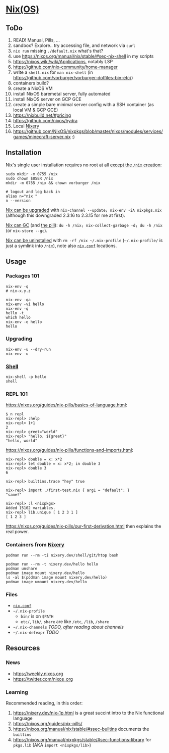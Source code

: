# [Nix(OS)](https://nixos.org)

## ToDo

1. READ! Manual, Pills, ...
1. sandbox? Explore.. try accessing file, and network via `curl`
1. `nix run` missing `./default.nix` what's that?
1. use https://nixos.org/manual/nix/stable/#sec-nix-shell in my scripts
1. https://nixos.wiki/wiki/Applications, notably LSP
1. https://github.com/nix-community/home-manager
1. write a `shell.nix` for `man nix-shell` (in https://github.com/vorburger/vorburger-dotfiles-bin-etc/)
1. containers build?
1. create a NixOS VM
1. install NixOS baremetal server, fully automated
1. install NixOS server on GCP GCE
1. create a simple bare minimal server config with a SSH container (as local VM & GCP GCE)
1. https://nixbuild.net/#pricing
1. https://github.com/nixos/hydra
1. Local [Nixery](https://nixery.dev)
1. https://github.com/NixOS/nixpkgs/blob/master/nixos/modules/services/games/minecraft-server.nix :)

## Installation

Nix's single user installation requires no root at all [except the `/nix` creation](https://nixos.org/guides/nix-pills/install-on-your-running-system.html#idm140737320758576):

    sudo mkdir -m 0755 /nix
    sudo chown $USER /nix
    mkdir -m 0755 /nix && chown vorburger /nix

    # logout and log back in
    alias n="nix "
    n --version

[Nix can be upgraded](https://nixos.org/manual/nix/stable/#ch-upgrading-nix)
with `nix-channel --update; nix-env -iA nixpkgs.nix` (although this downgraded 2.3.16 to 2.3.15 for me at first).

[Nix can GC](https://nixos.org/manual/nix/stable/#sec-garbage-collection)
(and [the pill](https://nixos.org/guides/nix-pills/garbage-collector.html)):
`du -h /nix; nix-collect-garbage -d; du -h /nix` (or `nix-store --gc`).

[Nix can be uninstalled](https://nixos.org/download.html#nix-uninstall)
with `rm -rf /nix ~/.nix-profile` (`~/.nix-profile/` is just a symlink into `/nix`),
note also [`nix.conf`](https://nixos.org/manual/nix/stable/#sec-conf-file) locations.


## Usage

### Packages 101

    nix-env -q
    # nix-x.y.z

    nix-env -qa
    nix-env -vi hello
    nix-env -q
    hello -t
    which hello
    nix-env -e hello
    hello

### Upgrading

    nix-env -u --dry-run
    nix-env -u

### [Shell](https://nixos.org/manual/nix/stable/#sec-nix-shell)

    nix-shell -p hello
    shell

### REPL 101

https://nixos.org/guides/nix-pills/basics-of-language.html:

    $ n repl
    nix-repl> :help
    nix-repl> 1+1
    2
    nix-repl> greet="world"
    nix-repl> "hello, ${greet}"
    "hello, world"

https://nixos.org/guides/nix-pills/functions-and-imports.html:

    nix-repl> double = x: x*2
    nix-repl> let double = x: x*2; in double 3
    nix-repl> double 3
    6

    nix-repl> builtins.trace "hey" true

    nix-repl> import ./first-test.nix { arg1 = "default"; }
    "same!"

    nix-repl> :l <nixpkgs>
    Added 15102 variables.
    nix-repl> lib.unique [ 1 2 3 1 ]
    [ 1 2 3 ]
    

https://nixos.org/guides/nix-pills/our-first-derivation.html then explains the real power.

### Containers from [Nixery](https://nixery.dev)

    podman run --rm -ti nixery.dev/shell/git/htop bash

    podman run --rm -t nixery.dev/hello hello
    podman unshare
    podman image mount nixery.dev/hello
    ls -al $(podman image mount nixery.dev/hello)
    podman image umount nixery.dev/hello

### Files

* [`nix.conf`](https://nixos.org/manual/nix/stable/#sec-conf-file)
* `~/.nix-profile`
  * `bin/` is on `$PATH`
  * `etc/`, `lib/`, `share` are like `/etc`, `/lib`, `/share`
* `~/.nix-channels` _TODO, after reading about channels_
* `~/.nix-defexpr` _TODO_


## Resources

### News

* https://weekly.nixos.org
* https://twitter.com/nixos_org

### Learning

Recommended reading, in this order:

1. https://nixery.dev/nix-1p.html is a great succint intro to the Nix functional language
1. https://nixos.org/guides/nix-pills/
1. https://nixos.org/manual/nix/stable/#ssec-builtins documents the `builtins`
1. https://nixos.org/manual/nixpkgs/stable/#sec-functions-library for `pkgs.lib` (AKA `import <nixpkgs/lib>`)
